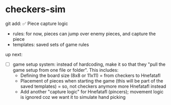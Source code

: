 # checkers-sim

git add:
✅ Piece capture logic
- rules: for now, pieces can jump over enemy pieces, and capture the piece
- templates: saved sets of game rules

up next:
- [ ] game setup system: instead of hardcoding, make it so that they "pull the game setup from one file or folder". This includes:
  - Defining the board size (8x8 or 11x11) = from checkers to Hnefatafl
  - Placement of pieces when starting the game (this will be part of the saved templates) = so, not checkers anymore more Hnefatafl instead
  - Add another "capture logic" for Hnefatafl (pincers); movement logic is ignored coz we want it to simulate hand picking